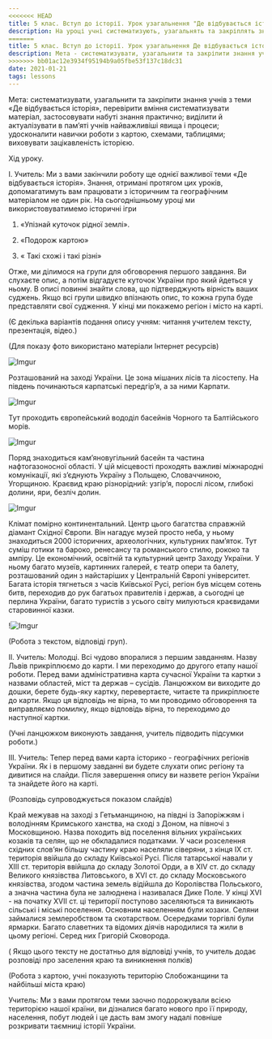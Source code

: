 ```yaml
---
<<<<<<< HEAD
title: 5 клас. Вступ до історії. Урок узагальнення "Де відбувається історія"
description: На уроці учні систематизують, узагальнять та закріплять знання з теми «Де відбувається історія»
=======
title: 5 клас. Вступ до історії. Урок узагальнення Де відбувається історія
description: Мета - систематизувати, узагальнити та закріпити знання учнів з теми Де відбувається історія, перевірити вміння систематизувати матеріал, застосовувати набуті знання практично; виділити й актуалізувати в пам’яті учнів найважливіші явища і процеси; удосконалити навички роботи з картою, схемами, таблицями; виховувати зацікавленість історією.
>>>>>>> bb01ac12e3934f95194b9a05fbe53f137c18dc31
date: 2021-01-21
tags: lessons
---
```


Мета: систематизувати, узагальнити та закріпити знання учнів з теми «Де відбувається історія», перевірити вміння систематизувати матеріал, застосовувати набуті знання практично; виділити й актуалізувати в пам’яті учнів найважливіші явища і процеси; удосконалити навички роботи з картою, схемами, таблицями; виховувати зацікавленість історією.

 Хід уроку.

І. Учитель: Ми з вами закінчили роботу ще однієї важливої теми «Де відбувається історія». Знання, отримані протягом цих уроків, допомагатимуть вам працювати з історичним та географічним матеріалом не один рік. На сьогоднішньому уроці ми використовуватимемо історичні ігри

1. «Упізнай куточок рідної землі».

2. «Подорож картою»

3. « Такі схожі і такі різні»

 Отже, ми ділимося на групи для обговорення першого завдання. Ви слухаєте опис, а потім відгадуєте куточок України про який йдеться у ньому. В описі повинні знайти слова, що підтверджують вірність ваших суджень. Якщо всі групи швидко впізнають опис, то кожна група буде представляти свої судження. У кінці ми покажемо регіон і місто на карті.

(Є декілька варіантів подання опису учням: читання учителем тексту, презентація, відео.)

(Для показу фото використано матеріали Інтернет ресурсів)

![Imgur](https://i.imgur.com/1XP9vqq.png) 

Розташований на заході України. Це зона мішаних лісів та лісостепу. На південь починаються карпатські передгір’я, а за ними Карпати. 

![Imgur](https://i.imgur.com/fFeg1j6.png)

Тут проходить європейський вододіл басейнів Чорного та Балтійського морів.

![Imgur](https://i.imgur.com/c8wE9sn.png)

 Поряд знаходиться кам’яновугільний басейн та частина нафтогазоносної області. У цій місцевості проходять важливі міжнародні комунікації, які з’єднують Україну з Польщею, Словаччиною, Угорщиною. Краєвид краю різнорідний: узгір’я, порослі лісом, глибокі долини, яри, безліч долин. 

![Imgur](https://i.imgur.com/SyLDWzG.png)

Клімат помірно континентальний. Центр цього багатства справжній діамант Східної Європи. Він нагадує музей просто неба, у ньому знаходиться 2000 історичних, археологічних, культурних пам’яток. Тут суміш готики та бароко, ренесансу та романського стилю, рококо та ампіру. Це економічний, освітній та культурний центр Заходу України. У ньому багато музеїв, картинних галерей, є театр опери та балету, розташований один з найстаріших у Центральній Європі університет. Багата історія тягнеться з часів Київської Русі, регіон був місцем сотень битв, переходив до рук багатьох правителів і держав, а сьогодні це перлина України, багато туристів з усього світу милуються краєвидами старовинної казки.

!![Imgur](https://i.imgur.com/pK0a9FP.png)

(Робота з текстом, відповіді груп).

 

ІІ. Учитель: Молодці. Всі чудово впоралися з першим завданням. Назву Львів  прикріплюємо до карти. І ми переходимо до другого етапу нашої роботи. Перед вами адміністративна карта сучасної України та картки з назвами областей, міст та держав – сусідів. Ланцюжком ви виходите до дошки, берете будь-яку картку, перевертаєте, читаєте та прикріплюєте до карти. Якщо ця відповідь не вірна, то ми проводимо обговорення та виправляємо помилку, якщо відповідь вірна, то переходимо до наступної картки.

(Учні ланцюжком виконують завдання, учитель підводить підсумки роботи.) 

ІІІ. Учитель: Тепер перед вами карта історико - географічних регіонів України. Як і в першому завданні ви будете слухати опис регіону та дивитися на слайди. Після завершення опису ви назвете регіон України та знайдете його на карті.

(Розповідь супроводжується показом слайдів)

Край межував на заході з Гетьманщиною, на півдні із Запоріжжям і володінням Кримського ханства, на сході з Доном, на півночі з Московщиною.  Назва походить від поселення вільних українських козаків та селян, що не обкладалися податками. У часи розселення східних слов’ян більшу частину краю населяли сіверяни, з кінця ІХ ст. територія ввійшла до складу Київської Русі. Після татарської навали у ХІІІ ст. територія ввійшла до складу Золотої Орди, а в ХІV ст. до складу Великого князівства Литовського, в ХVІ ст. до складу Московського князівства, згодом частина земель відійшла до Королівства Польського, а значна частина була не залюднена і називалася Дике Поле. У кінці ХVІ - на початку ХVІІ ст. ці території поступово заселяються та виникають сільські і міські поселення. Основним населенням були козаки. Селяни займалися землеробством та скотарством. Осередками торгівлі були ярмарки. Багато славетних та відомих діячів народилися та жили в цьому регіоні. Серед них Григорій Сковорода.

( Якщо цього тексту не достатньо для відповіді учнів, то учитель додає розповіді про заселення краю та виникнення полків)

(Робота з картою, учні показують територію Слобожанщини та найбільші міста краю)

Учитель: Ми з вами протягом теми заочно подорожували всією територією нашої країни, ви дізналися багато нового про її природу, населення, побут людей і це дасть вам змогу надалі  повніше розкривати таємниці історії України.